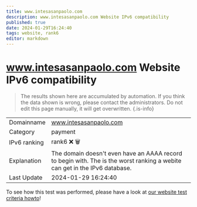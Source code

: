 ```yaml
---
title: www.intesasanpaolo.com
description: www.intesasanpaolo.com Website IPv6 compatibility
published: true
date: 2024-01-29T16:24:40
tags: website, rank6
editor: markdown
---
```


# www.intesasanpaolo.com Website IPv6 compatibility

> The results shown here are accumulated by automation. If you think the data shown is wrong, please contact the administrators. 
> Do not edit this page manually, it will get overwritten.
{.is-info}


|   |   |
| - | - |
| Domainname | www.intesasanpaolo.com
| Category | payment |
| IPv6 ranking | rank6 :x: :wastebasket: |
| Explanation | The domain doesn't even have an AAAA record to begin with. The is the worst ranking a webite can get in the IPv6 database. |
| Last Update | 2024-01-29 16:24:40 |

To see how this test was performed, please have a look at [our website test criteria howto](/howto/testcriteria/website)!

